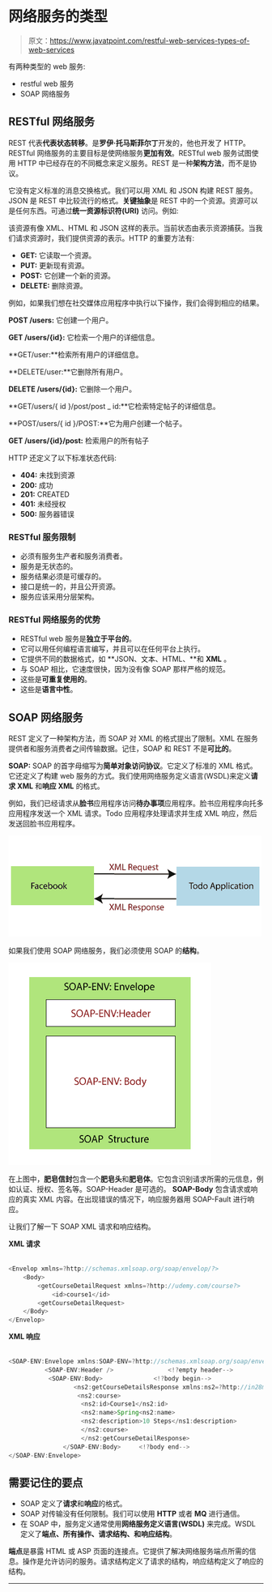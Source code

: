 # 网络服务的类型

> 原文：<https://www.javatpoint.com/restful-web-services-types-of-web-services>

有两种类型的 web 服务:

*   restful web 服务
*   SOAP 网络服务

## RESTful 网络服务

REST 代表**代表状态转移**。是**罗伊·托马斯菲尔丁**开发的，他也开发了 HTTP。RESTful 网络服务的主要目标是使网络服务**更加有效**。RESTful web 服务试图使用 HTTP 中已经存在的不同概念来定义服务。REST 是一种**架构方法**，而不是协议。

它没有定义标准的消息交换格式。我们可以用 XML 和 JSON 构建 REST 服务。JSON 是 REST 中比较流行的格式。**关键抽象**是 REST 中的一个资源。资源可以是任何东西。可通过**统一资源标识符(URI)** 访问。例如:

该资源有像 XML、HTML 和 JSON 这样的表示。当前状态由表示资源捕获。当我们请求资源时，我们提供资源的表示。HTTP 的重要方法有:

*   **GET:** 它读取一个资源。
*   **PUT:** 更新现有资源。
*   **POST:** 它创建一个新的资源。
*   **DELETE:** 删除资源。

例如，如果我们想在社交媒体应用程序中执行以下操作，我们会得到相应的结果。

**POST /users:** 它创建一个用户。

**GET /users/{id}:** 它检索一个用户的详细信息。

**GET/user:**检索所有用户的详细信息。

**DELETE/user:**它删除所有用户。

**DELETE /users/{id}:** 它删除一个用户。

**GET/users/{ id }/post/post _ id:**它检索特定帖子的详细信息。

**POST/users/{ id }/POST:**它为用户创建一个帖子。

**GET /users/{id}/post:** 检索用户的所有帖子

HTTP 还定义了以下标准状态代码:

*   **404:** 未找到资源
*   **200:** 成功
*   **201:** CREATED
*   **401:** 未经授权
*   **500:** 服务器错误

### RESTful 服务限制

*   必须有服务生产者和服务消费者。
*   服务是无状态的。
*   服务结果必须是可缓存的。
*   接口是统一的，并且公开资源。
*   服务应该采用分层架构。

### RESTful 网络服务的优势

*   RESTful web 服务是**独立于平台的**。
*   它可以用任何编程语言编写，并且可以在任何平台上执行。
*   它提供不同的数据格式，如 **JSON、文本、HTML、**和 **XML** 。
*   与 SOAP 相比，它速度很快，因为没有像 SOAP 那样严格的规范。
*   这些是**可重复使用的**。
*   这些是**语言中性**。

## SOAP 网络服务

REST 定义了一种架构方法，而 SOAP 对 XML 的格式提出了限制。XML 在服务提供者和服务消费者之间传输数据。记住，SOAP 和 REST 不是**可比的**。

**SOAP:** SOAP 的首字母缩写为**简单对象访问协议**。它定义了标准的 XML 格式。它还定义了构建 web 服务的方式。我们使用网络服务定义语言(WSDL)来定义**请求 XML** 和**响应 XML** 的格式。

例如，我们已经请求从**脸书**应用程序访问**待办事项**应用程序。脸书应用程序向托多应用程序发送一个 XML 请求。Todo 应用程序处理请求并生成 XML 响应，然后发送回脸书应用程序。

![Types of Web Services](img/4a1e513f3c54e6797fca857580103acd.png)

如果我们使用 SOAP 网络服务，我们必须使用 SOAP 的**结构**。

![Types of Web Services](img/d28082032654cc00b1cd48bf4d5b3582.png)

在上图中，**肥皂信封**包含一个**肥皂头**和**肥皂体**。它包含识别请求所需的元信息，例如认证、授权、签名等。SOAP-Header 是可选的。 **SOAP-Body** 包含请求或响应的真实 XML 内容。在出现错误的情况下，响应服务器用 SOAP-Fault 进行响应。

让我们了解一下 SOAP XML 请求和响应结构。

**XML 请求**

```java

<Envelop xmlns=?http://schemas.xmlsoap.org/soap/envelop/?>
	<Body>
		<getCourseDetailRequest xmlns=?http://udemy.com/course?>
			<id>course1</id>
		<getCourseDetailRequest>
	</Body>
</Envelop>

```

**XML 响应**

```java

<SOAP-ENV:Envelope xmlns:SOAP-ENV=?http://schemas.xmlsoap.org/soap/envelope/?>
          <SOAP-ENV:Header />				<!?empty header-->
           <SOAP-ENV:Body>				<!?body begin-->
                  <ns2:getCourseDetailsResponse xmlns:ns2=?http://in28mi> <!--content of the response-->
                   <ns2:course>
                   	<ns2:id>Course1</ns2:id>
                   	<ns2:name>Spring<ns2:name>
                   	<ns2:description>10 Steps</ns1:description>
                   	</ns2:course>
                    </ns2:getCourseDetailResponse>
               </SOAP-ENV:Body>		<!?body end-->
</SOAP-ENV:Envelope>

```

## 需要记住的要点

*   SOAP 定义了**请求**和**响应**的格式。
*   SOAP 对传输没有任何限制。我们可以使用 **HTTP** 或者 **MQ** 进行通信。
*   在 SOAP 中，服务定义通常使用**网络服务定义语言(WSDL)** 来完成。WSDL 定义了**端点、所有操作、请求结构、**和**响应结构**。

**端点**是暴露 HTML 或 ASP 页面的连接点。它提供了解决网络服务端点所需的信息。操作是允许访问的服务。请求结构定义了请求的结构，响应结构定义了响应的结构。

* * *